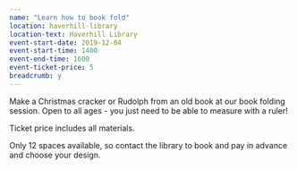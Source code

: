 ```yaml
---
name: "Learn how to book fold"
location: haverhill-library
location-text: Haverhill Library
event-start-date: 2019-12-04
event-start-time: 1400
event-end-time: 1600
event-ticket-price: 5
breadcrumb: y
---
```


Make a Christmas cracker or Rudolph from an old book at our book folding session. Open to all ages - you just need to be able to measure with a ruler!

Ticket price includes all materials.

Only 12 spaces available, so contact the library to book and pay in advance and choose your design.
